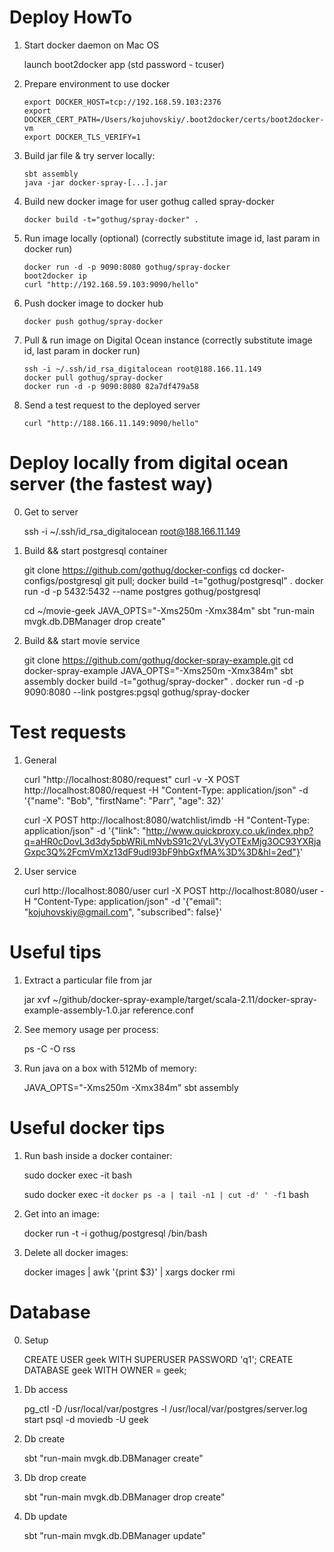 Deploy HowTo
============
1. Start docker daemon on Mac OS

    launch boot2docker app (std password - tcuser)

2. Prepare environment to use docker

    ```
    export DOCKER_HOST=tcp://192.168.59.103:2376
    export DOCKER_CERT_PATH=/Users/kojuhovskiy/.boot2docker/certs/boot2docker-vm
    export DOCKER_TLS_VERIFY=1
    ```

3. Build jar file & try server locally:

   ```
   sbt assembly
   java -jar docker-spray-[...].jar
   ```

3. Build new docker image for user gothug called spray-docker

    ```
    docker build -t="gothug/spray-docker" .
    ```

4. Run image locally (optional) (correctly substitute image id, last param in docker run)

    ```
    docker run -d -p 9090:8080 gothug/spray-docker
    boot2docker ip
    curl "http://192.168.59.103:9090/hello"
    ```

5. Push docker image to docker hub

    ```
    docker push gothug/spray-docker
    ```

6. Pull & run image on Digital Ocean instance (correctly substitute image id, last param in docker run)

    ```
    ssh -i ~/.ssh/id_rsa_digitalocean root@188.166.11.149
    docker pull gothug/spray-docker
    docker run -d -p 9090:8080 82a7df479a58
    ```

7. Send a test request to the deployed server

    ```
    curl "http://188.166.11.149:9090/hello"
    ```

Deploy locally from digital ocean server (the fastest way)
==========================================================
0. Get to server

    ssh -i ~/.ssh/id_rsa_digitalocean root@188.166.11.149

1. Build && start postgresql container

    git clone https://github.com/gothug/docker-configs
    cd docker-configs/postgresql
    git pull; docker build -t="gothug/postgresql" .
    docker run -d -p 5432:5432 --name postgres gothug/postgresql

    cd ~/movie-geek
    JAVA_OPTS="-Xms250m -Xmx384m" sbt "run-main mvgk.db.DBManager drop create"

2. Build && start movie service

    git clone https://github.com/gothug/docker-spray-example.git
    cd docker-spray-example
    JAVA_OPTS="-Xms250m -Xmx384m" sbt assembly
    docker build -t="gothug/spray-docker" .
    docker run -d -p 9090:8080 --link postgres:pgsql gothug/spray-docker

Test requests
=============
1. General

    curl "http://localhost:8080/request"
    curl -v -X POST http://localhost:8080/request -H "Content-Type: application/json" -d '{"name": "Bob", "firstName": "Parr", "age": 32}'

    curl -X POST http://localhost:8080/watchlist/imdb -H "Content-Type: application/json" -d '{"link": "http://www.quickproxy.co.uk/index.php?q=aHR0cDovL3d3dy5pbWRiLmNvbS91c2VyL3VyOTExMjg3OC93YXRjaGxpc3Q%2FcmVmXz13dF9udl93bF9hbGxfMA%3D%3D&hl=2ed"}'

2. User service

    curl http://localhost:8080/user
    curl -X POST http://localhost:8080/user -H "Content-Type: application/json" -d '{"email": "kojuhovskiy@gmail.com", "subscribed": false}'

Useful tips
===========
1. Extract a particular file from jar

    jar xvf ~/github/docker-spray-example/target/scala-2.11/docker-spray-example-assembly-1.0.jar reference.conf

2. See memory usage per process:

    ps -C -O rss

3. Run java on a box with 512Mb of memory:

    JAVA_OPTS="-Xms250m -Xmx384m" sbt assembly

Useful docker tips
==================
1. Run bash inside a docker container:

    sudo docker exec -it <containerIdOrName> bash

    sudo docker exec -it `docker ps -a | tail -n1 | cut -d' ' -f1` bash

2. Get into an image:

    docker run -t -i gothug/postgresql /bin/bash

3. Delete all docker images:

    docker images | awk '{print $3}'  | xargs docker rmi

Database
========
0. Setup

    CREATE USER geek WITH SUPERUSER PASSWORD 'q1';
    CREATE DATABASE geek WITH OWNER = geek;

1. Db access

    pg_ctl -D /usr/local/var/postgres -l /usr/local/var/postgres/server.log start
    psql -d moviedb -U geek

2. Db create

    sbt "run-main mvgk.db.DBManager create"

3. Db drop create

    sbt "run-main mvgk.db.DBManager drop create"

4. Db update

    sbt "run-main mvgk.db.DBManager update"
